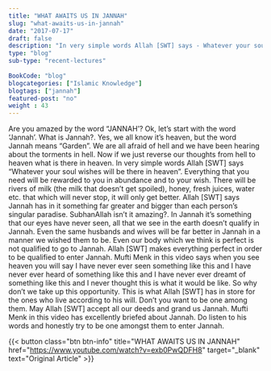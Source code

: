 ```yaml
--- 
title: "WHAT AWAITS US IN JANNAH" 
slug: "what-awaits-us-in-jannah"
date: "2017-07-17" 
draft: false 
description: "In very simple words Allah [SWT] says - Whatever your soul wishes will be there in heaven. Everything that you need will be rewarded to you in abundance and to your wish." 
type: "blog"
sub-type: "recent-lectures" 
 
BookCode: "blog"
blogcategories: ["Islamic Knowledge"]
blogtags: ["jannah"]
featured-post: "no"
weight : 43 
---  
```

Are you amazed by the word “JANNAH’? Ok, let’s start with the word ‘Jannah’. What is  Jannah?. Yes, we all know it’s heaven, but the word Jannah means “Garden”. We are all afraid of hell and we have been hearing about the torments in hell. Now if we just reverse our thoughts from hell to heaven what is there in heaven. In very simple words Allah [SWT] says “Whatever your soul wishes will be there in heaven”. Everything that you need will be rewarded to you in abundance and to your wish. There will be rivers of milk (the milk that doesn’t get spoiled), honey, fresh juices, water etc. that which will never stop, it will only get better. Allah [SWT] says Jannah has in it something far greater and bigger than each person’s singular paradise. SubhanAllah isn’t it amazing?. In Jannah it’s something that our eyes have never seen, all that we see in the earth doesn’t qualify in Jannah. Even the same husbands and wives will be far better in Jannah in a manner we wished them to be. Even our body which we think is perfect is not qualified to go to Jannah. Allah [SWT] makes everything perfect in order to be qualified to enter Jannah. Mufti Menk in this video says when you see heaven you will say I have never ever seen something like this and I have never ever heard of something like this and I have never ever dreamt of something like this and I never thought this is what it would be like. So why don’t we take up this opportunity. This is what Allah [SWT] has in store for the ones who live according to his will. Don’t you want to be one among them. May Allah [SWT] accept all our deeds and grand us Jannah.
Mufti Menk in this video has excellently briefed about Jannah. Do listen to his words and honestly try to be one amongst them to enter Jannah.

{{< button class="btn btn-info" title="WHAT AWAITS US IN JANNAH" href="https://www.youtube.com/watch?v=exb0PwQDFH8" target="_blank" text="Original Article" >}}
